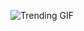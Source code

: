 ![Trending GIF](https://media2.giphy.com/media/v1.Y2lkPThiYjIxNzcyMzdwMzBpZHNyYmU2am5hMWZuODZ6YXpwY2l0bXcwY3ZrdnN5N2lyYSZlcD12MV9naWZzX3NlYXJjaCZjdD1n/2jMtpIi8mhE8ctiMtK/giphy.gif)
